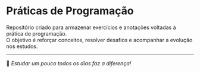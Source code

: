 # Práticas de Programação

Repositório criado para armazenar exercícios e anotações voltadas à prática de programação.  
O objetivo é reforçar conceitos, resolver desafios e acompanhar a evolução nos estudos.

---

🧠 _Estudar um pouco todos os dias faz a diferença!_
